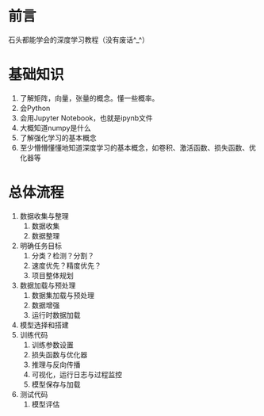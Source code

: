 # 前言
石头都能学会的深度学习教程（没有废话^_^）

# 基础知识
1. 了解矩阵，向量，张量的概念。懂一些概率。
2. 会Python
3. 会用Jupyter Notebook，也就是ipynb文件
4. 大概知道numpy是什么
5. 了解强化学习的基本概念
6. 至少懵懵懂懂地知道深度学习的基本概念，如卷积、激活函数、损失函数、优化器等

# 总体流程
1. 数据收集与整理
   1. 数据收集
   2. 数据整理
2. 明确任务目标
   1. 分类？检测？分割？
   2. 速度优先？精度优先？
   3. 项目整体规划
3. 数据加载与预处理
   1. 数据集加载与预处理
   2. 数据增强
   3. 运行时数据加载
4. 模型选择和搭建
5. 训练代码
   1. 训练参数设置
   2. 损失函数与优化器
   3. 推理与反向传播
   4. 可视化，运行日志与过程监控
   5. 模型保存与加载
6. 测试代码
   1. 模型评估
